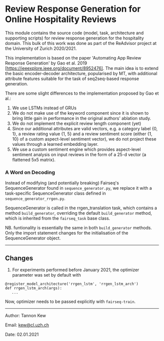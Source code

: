 # Review Response Generation for Online Hospitality Reviews

This module contains the source code (model, task, architecture and
supporting scripts) for review response generation for the hospitality domain. This
bulk of this work was done as part of the ReAdvisor project
at the University of Zurich 2020/2021. 

This implementation is based on the paper 'Automating App
Review Response Generation' by Gao et al. 2019
[https://ieeexplore.ieee.org/document/8952476]. The main
idea is to extend the basic encoder-decoder architecture,
popularised by MT, with additional attribute features
suitable for the task of seq2seq-based response generation.

There are some slight differences to the implementation proposed by
Gao et al.:

1. We use LSTMs instead of GRUs
2. We do not make use of the keyword component since it is
   shown to bring little gain in performance in the original
   authors' ablation study.
3. We do not implement the explicit review length component (yet)
4. Since our additional attributes are valid vectors, e.g. a
   category label {0, 1}, a review rating value {1, 5} and a
   review sentiment score (either {1, 10} of a custom
   aspect-level sentiment vector), we do not project these
   values through a learned embedding layer.
5. We use a custom sentiment engine which provides
   aspect-level sentiment analysis on input reviews in the
   form of a 25-d vector (a flattened 5x5 matrix).

### A Word on Decoding

Instead of modifying (and potentially breaking) Fairseq's
SequenceGenerator found in `sequence_generator.py`, we
replace it with a task-specific SequenceGenerator class
defined in `sequence_generator_rrgen.py`.

SequenceGenerator is called in the rrgen_translation task,
which contains a method `build_generator`, overriding the
default `build_generator` method, which is inherited from
the `fairseq_task` base class.

NB. funtionality is essentially the same in both
`build_generator` methods. Only the import statement changes
for the initialisation of the SequenceGenerator object.

---

## Changes

1. For experiments performed before January 2021, the
optimizer parameter was set by default with

```
@register_model_architecture('rrgen_lstm', 'rrgen_lstm_arch')
def rrgen_lstm_arch(args):
   ...
```

Now, optimizer needs to be passed explicitly with `fairseq-train`.

---

Author: Tannon Kew

Email: kew@cl.uzh.ch

Date: 02.01.2021